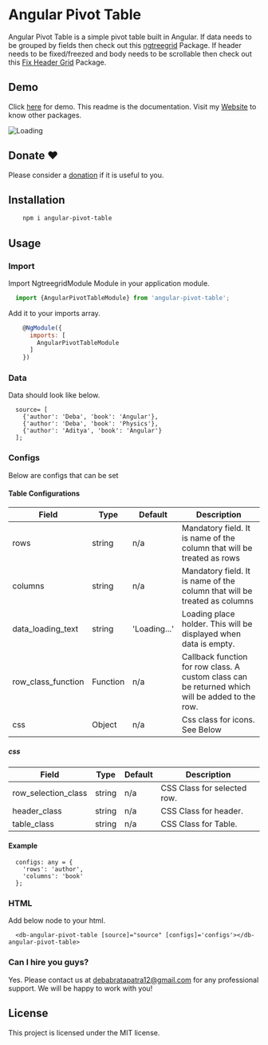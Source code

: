 # Angular Pivot Table
Angular Pivot Table is a simple pivot table built in Angular. If data needs to be grouped by fields then check out this <a href="https://github.com/debabratapatra/ngtreegrid" target="_blank">ngtreegrid</a> Package. If header needs to be fixed/freezed and body needs to be scrollable then check out this <a href="https://debabratapatra.github.io/pages/angular-fix-header-grid/demo" target="_blank">Fix Header Grid</a> Package.

## Demo

Click <a href="https://debabratapatra.github.io/pages/angular-pivot-table/demo" target="_blank">here</a> for demo. This readme is the documentation. Visit my <a href="https://debabratapatra.github.io" target="_blank">Website</a> to know other packages. 
<div>
<img src="https://debabratapatra.github.io/resources/images/cards/angular-pivot-table.png" alt="Loading" />
</div>

## Donate :hearts:

Please consider a <a href="https://debabratapatra.github.io/donate.html" target="_blank">donation</a> if it is useful to you.

## Installation

```bash
    npm i angular-pivot-table
```

## Usage

### Import
Import NgtreegridModule Module in your application module.

```javascript
  import {AngularPivotTableModule} from 'angular-pivot-table';
```

Add it to your imports array.

```javascript
    @NgModule({
      imports: [
        AngularPivotTableModule
      ]
    })
```

### Data
Data should look like below. 

```
  source= [
    {'author': 'Deba', 'book': 'Angular'},
    {'author': 'Deba', 'book': 'Physics'},
    {'author': 'Aditya', 'book': 'Angular'}
  ];
```

### Configs
Below are configs that can be set

#### Table Configurations
| Field  |Type   |Default |  Description |
|---|---|---|---|
|  rows |  string | n/a  |  Mandatory field. It is name of the column that will be treated as rows |
|  columns |  string | n/a  |  Mandatory field. It is name of the column that will be treated as columns |
|  data_loading_text |  string | 'Loading...'  |  Loading place holder. This will be displayed when data is empty. |
|  row_class_function |  Function | n/a  |  Callback function for row class. A custom class can be returned which will be added to the row. |
| css  | Object  |  n/a | Css class for icons. See Below  |

##### css
| Field  |Type   |Default |  Description |
|---|---|---|---|
| row_selection_class  | string  |  n/a | CSS Class for selected row.  |
| header_class  | string  |  n/a | CSS Class for header.  |
| table_class  | string  |  n/a | CSS Class for Table.  |

#### Example
```
  configs: any = {
    'rows': 'author',
    'columns': 'book'
  };
```

### HTML
Add below node to your html.
```
  <db-angular-pivot-table [source]="source" [configs]='configs'></db-angular-pivot-table>
```

### Can I hire you guys?
Yes. Please contact us at <a href="mailto:debabratapatra12@gmail.com">debabratapatra12@gmail.com</a> for any professional support. We will be happy to work with you!

## License
This project is licensed under the MIT license.

